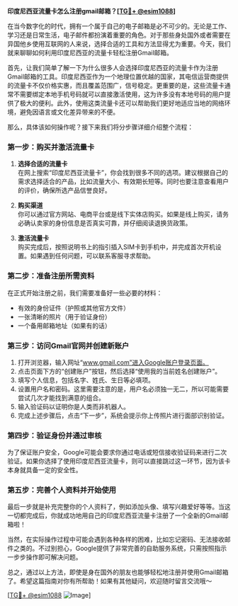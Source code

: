 **印度尼西亚流量卡怎么注册gmail邮箱？[[TG💪+ @esim1088](https://t.me/s/esim1088)]**

在当今数字化的时代，拥有一个属于自己的电子邮箱是必不可少的。无论是工作、学习还是日常生活，电子邮件都扮演着重要的角色。对于那些身处国外或者需要在异国他乡使用互联网的人来说，选择合适的工具和方法显得尤为重要。今天，我们就来聊聊如何利用印度尼西亚的流量卡轻松注册Gmail邮箱。

首先，让我们简单了解一下为什么很多人会选择印度尼西亚的流量卡作为注册Gmail邮箱的工具。印度尼西亚作为一个地理位置优越的国家，其电信运营商提供的流量卡不仅价格实惠，而且覆盖范围广，信号稳定。更重要的是，这些流量卡通常不需要绑定本地手机号码就可以直接激活使用，这为许多没有本地号码的用户提供了极大的便利。此外，使用这类流量卡还可以帮助我们更好地适应当地的网络环境，避免因语言或文化差异带来的不便。

那么，具体该如何操作呢？接下来我们将分步骤详细介绍整个流程：

### 第一步：购买并激活流量卡

1. **选择合适的流量卡**  
   在网上搜索“印度尼西亚流量卡”，你会找到很多不同的选项。建议根据自己的需求选择适合的产品，比如流量大小、有效期长短等。同时也要注意查看用户的评价，确保所选产品信誉良好。
   
2. **购买渠道**  
   你可以通过官方网站、电商平台或是线下实体店购买。如果是线上购买，请务必确认卖家的身份信息是否真实可靠，并仔细阅读退换货政策。

3. **激活流量卡**  
   购买完成后，按照说明书上的指引插入SIM卡到手机中，并完成首次开机设置。如果遇到任何问题，可以联系客服寻求帮助。

### 第二步：准备注册所需资料

在正式开始注册之前，我们需要准备好一些必要的材料：

- 有效的身份证件（护照或其他官方文件）
- 一张清晰的照片（用于验证身份）
- 一个备用邮箱地址（如果有的话）

### 第三步：访问Gmail官网并创建新账户

1. 打开浏览器，输入网址“www.gmail.com”进入Google账户登录页面。
2. 点击页面下方的“创建账户”按钮，然后选择“使用我的当前姓名创建账户”。
3. 填写个人信息，包括名字、姓氏、生日等必填项。
4. 设置用户名和密码。这里需要注意的是，用户名必须独一无二，所以可能需要尝试几次才能找到满意的组合。
5. 输入验证码以证明你是人类而非机器人。
6. 完成上述步骤后，点击“下一步”，系统会提示你上传照片进行面部识别验证。

### 第四步：验证身份并通过审核

为了保证账户安全，Google可能会要求你通过电话或短信接收验证码来进行二次验证。如果你选择了使用印度尼西亚流量卡，则可以直接跳过这一环节，因为该卡本身就具备一定的安全性。

### 第五步：完善个人资料并开始使用

最后一步就是补充完整你的个人资料了，例如添加头像、填写兴趣爱好等等。当这一切都完成后，你就成功地用自己的印度尼西亚流量卡注册了一个全新的Gmail邮箱啦！

当然，在实际操作过程中可能会遇到各种各样的困难，比如忘记密码、无法接收邮件之类的。不过别担心，Google提供了非常完善的自助服务系统，只需按照指示一步步操作即可解决问题。

总之，通过以上方法，即使是身在国外的朋友也能够轻松地注册并使用Gmail邮箱了。希望这篇指南对你有所帮助！如果有其他疑问，欢迎随时留言交流哦～ 

[[TG💪+ @esim1088](https://t.me/s/esim1088) ![Image](https://i.postimg.cc/4NQfJmqS/Snipaste-2025-05-13-00-14-12.png)]